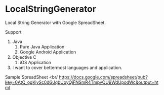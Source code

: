 LocalStringGenerator
====================

Local String Generator with Google SpreadSheet.

Support
<ol>
	<li>
		Java
		<ol>
			<li>Pure Java Application</li>
			<li>Google Android Application</li>
		</ol>
	</li>
	<li>
		Objective C
		<ol>
			<li>iOS Application</li>
		</ol>
	</li>
	<li>I want to cover bettermost languages and application.</li>
</ol>

Sample SpreadSheet <br/
https://docs.google.com/spreadsheet/pub?key=0AtQ_ogKjvSc0dGJqbUoyQjFNSmR4TmpvOU9WdUpodWc&output=html